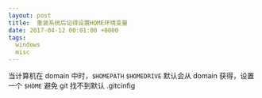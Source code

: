 ```yaml
---
layout: post
title:  重装系统后记得设置HOME环境变量
date: 2017-04-12 00:01:00 +0000
tags:
  windows
  misc
---
```


当计算机在 domain 中时，`$HOMEPATH` `$HOMEDRIVE` 默认会从 domain 获得，设置一个 `$HOME` 避免 git 找不到默认 .gitcinfig
